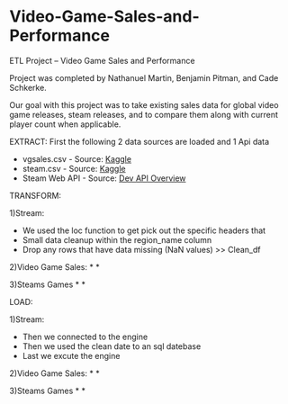 # Video-Game-Sales-and-Performance
ETL Project – Video Game Sales and Performance

Project was completed by Nathanuel Martin, Benjamin Pitman, and Cade Schkerke.

Our goal with this project was to take existing sales data for global video game releases, steam releases, and to compare them along with current player count when applicable.

EXTRACT: First the following 2 data sources are loaded and 1 Api data
<ul>
  <li>vgsales.csv - Source: <a href="https://www.kaggle.com/gregorut/videogamesales">Kaggle</a></li>
  <li>steam.csv - Source: <a href="https://www.kaggle.com/nikdavis/steam-store-games">Kaggle</a></li>
  <li>Steam Web API - Source: <a href="https://partner.steamgames.com/doc/webapi_overview">Dev API Overview</a></li>
</ul>


TRANSFORM:

1)Stream:
* We used the loc function to get pick out the specific headers that 
* Small data cleanup within the region_name column
* Drop any rows that have data missing (NaN values) >> Clean_df

2)Video Game Sales:
*
*

3)Steams Games
*
*

LOAD: 

1)Stream:
* Then we connected to the engine
* Then we used the clean date to an sql datebase
* Last we excute the engine

2)Video Game Sales:
*
*

3)Steams Games
*
*



